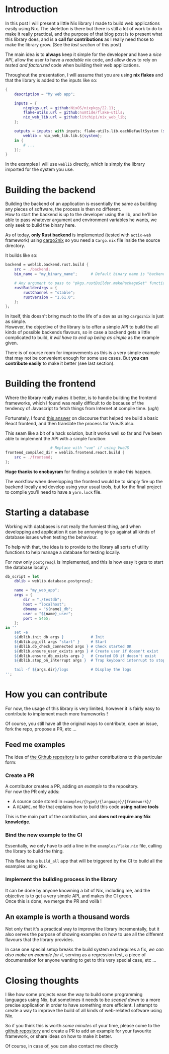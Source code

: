 # Introduction

In this post I will present a little Nix library I made to build web applications
easily using Nix. The skeletton is there but there is still a lot of work
to do to make it really practical, and the purpose of that blog post is to
present what this library does, and is a **call for contributions** as
I really need those to make the library grow. (See the *last section* of this post)

The main idea is to **always** keep it simple for the developer and have a *nice
API*, allow the user to have a *readable* nix code,
and allow devs to rely on *tested and factorized* code when building their web applications.

Throughout the presentation, I will assume that you are using **nix flakes** and
that the library is added to the inputs like so:

``` nix
{
    description = "My web app";

    inputs = {
        nixpkgs.url = github:NixOS/nixpkgs/22.11;
        flake-utils.url = github:numtide/flake-utils;
        nix_web_lib.url = github:litchipi/nix_web_lib;
    };

    outputs = inputs: with inputs; flake-utils.lib.eachDefaultSystem (system: let
        weblib = nix_web_lib.lib.${system};
    in {
        # ...
    });
}
```

In the examples I will use `weblib` directly, which is simply the library imported
for the system you use.

# Building the backend

Building the backend of an application is essentially the same as building any
pieces of software, the process is then no different.  
How to start the backend is up to the developer using the lib, and he'll be
able to pass whatever argument and environment variables he wants, we only
seek to build the binary here.

As of today, **only Rust backend** is implemented (tested with `actix-web` framework)
using [cargo2nix](https://github.com/cargo2nix/cargo2nix)
so you need a `Cargo.nix` file inside the source directory.

It builds like so:

``` nix
backend = weblib.backend.rust.build {
    src = ./backend;
    bin_name = "my_binary_name";      # Default binary name is "backend"

    # Any argument to pass to "pkgs.rustBuilder.makePackageSet" function
    rustBuilderArgs = {
        rustChannel = "stable";
        rustVersion = "1.61.0";
    };
};
```
In itself, this doesn't bring much to the life of a dev as using `cargo2nix` is
just as simple.  
However, the objective of the library is to offer a simple API to build the
all kinds of possible backends flavours, so in case a backend gets a little
complicated to build, *it will have to end up being as simple* as the example given.

There is of course room for improvements as this is a very simple example that
may not be convenient enough for some use cases. But **you can contribute easily**
to make it better (see last section).

# Building the frontend

Where the library really makes it better, is to handle building the frontend
frameworks, which I found was really difficult to do because of the tendency
of Javascript to fetch things from Internet at compile time. (*ugh*)

Fortunately, I found [this answer][buildreactdiscourse] on discourse that
helped me build a basic React frontend, and then translate the process for
VueJS also.

This seam like a bit of a hack solution, but it works well so far and I've
been able to implement the API with a simple function:

``` nix
                    # Replace with "vue" if using VueJS
frontend_compiled_dir = weblib.frontend.react.build {
    src = ./frontend;
};
```

**Huge thanks to enobayram** for finding a solution to make this happen.

The workflow when developping the frontend would be to simply fire up
the backend locally and develop using your usual tools, but for the
final project to compile you'll need to have a `yarn.lock` file.

# Starting a database

Working with databases is not really the funniest thing, and when developping
and application it can be annoying to go against all kinds of database issues
when testing the behaviour.

To help with that, the idea is to provide to the library all sorts of utility
functions to help manage a database for testing locally.

For now only `postgresql` is implemented, and this is how easy it gets to
start the database locally:

``` nix
db_script = let
    dblib = weblib.database.postgresql;

    name = "my_web_app";
    args = {
        dir = "./testdb";
        host = "localhost";
        dbname = "${name}_db";
        user = "${name}_user";
        port = 5465;
    };
in ''
    set -e
    ${dblib.init_db args }            # Init
    ${dblib.pg_ctl args "start" }     # Start
    ${dblib.db_check_connected args } # Check started OK
    ${dblib.ensure_user_exists args } # Create user if doesn't exist
    ${dblib.ensure_db_exists args }   # Created DB if doesn't exist
    ${dblib.stop_on_interrupt args }  # Trap keyboard interrupt to stop db

    tail -f ${args.dir}/logs          # Display the logs
'';
```

# How you can contribute

For now, the usage of this library is very limited, however it is fairly easy
to contribute to implement much more frameworks !

Of course, you still have all the original ways to contribute, open an issue,
fork the repo, propose a PR, etc ...

## Feed me examples

The idea of [the Github repository][githublink] is to gather contributions to
this particular form:

### Create a PR
A contributor creates a PR, adding *an example* to the repository.  
For now the PR only adds:

- A source code stored in `examples/{type}/{language}/{framework}/`
- A `README.md` file that explains how to build this code **using native tools**

This is the main part of the contribution, and **does not require any Nix knowledge**.

### Bind the new example to the CI

Essentially, we only have to add a line in the `examples/flake.nix` file, calling
the library to build the thing.

This flake has a `build_all` app that will be triggered by the CI to build all the
examples using Nix.

### Implement the building process in the library

It can be done by anyone knowning a bit of Nix, including me,
and the objective is to get a very simple API, and makes the
CI green.  
Once this is done, we merge the PR and voilà !

## An example is worth a thousand words

Not only that it's a practical way to improve the library incrementally,
but it also serves the purpose of showing examples on how to use all the
different flavours that the library provides.

In case one special setup breaks the build system and requires a fix,
*we can also make an example for it*, serving as a regression test, a piece of
documentation for anyone wanting to get to this very special case, etc ...

# Closing thoughts

I like how some projects ease the way to build some programming languages using Nix,
but sometimes it needs to be *scoped down* to a more precise application in order
to have something more efficient. I attempt to create a way to improve the build
of all kinds of web-related software using Nix.

So if you think this is worth *some minutes* of your time, please come to the
[github repository][githublink] and create a PR to add an example for your
favourite framework, or share ideas on how to make it better.

Of course, in case of, you can also contact me directly

[buildreactdiscourse]: https://discourse.nixos.org/t/how-to-use-nix-to-build-a-create-react-app-project/5200/10
[githublink]: https://github.com/litchipi/nix_web_lib
